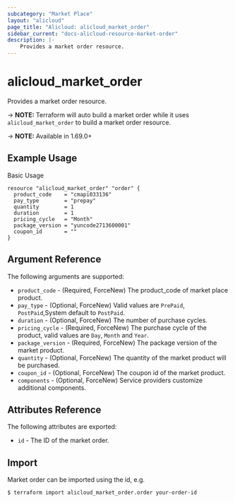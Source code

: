 ```yaml
---
subcategory: "Market Place"
layout: "alicloud"
page_title: "Alicloud: alicloud_market_order"
sidebar_current: "docs-alicloud-resource-market-order"
description: |-
    Provides a market order resource.
---
```


# alicloud\_market\_order

Provides a market order resource.

-> **NOTE:** Terraform will auto build a market order  while it uses `alicloud_market_order` to build a market order resource.

-> **NOTE:** Available in 1.69.0+

## Example Usage

Basic Usage

```
resource "alicloud_market_order" "order" {
  product_code    = "cmapi033136"
  pay_type        = "prepay"
  quantity        = 1
  duration        = 1
  pricing_cycle   = "Month"
  package_version = "yuncode2713600001"
  coupon_id       = ""
}
```

## Argument Reference

The following arguments are supported:

* `product_code` - (Required, ForceNew) The product_code of market place product.
* `pay_type` - (Optional, ForceNew) Valid values are `PrePaid`, `PostPaid`,System default to `PostPaid`.
* `duration` - (Optional, ForceNew) The number of purchase cycles.
* `pricing_cycle` - (Required, ForceNew) The purchase cycle of the product, valid values are `Day`, `Month` and `Year`.
* `package_version` - (Required, ForceNew) The package version of the market product.
* `quantity` - (Optional, ForceNew) The quantity of the market product will be purchased.
* `coupon_id` - (Optional, ForceNew) The coupon id of the market product.
* `components` - (Optional, ForceNew) Service providers customize additional components.

## Attributes Reference

The following attributes are exported:

* `id` - The ID of the market order.

## Import

Market order can be imported using the id, e.g.

```
$ terraform import alicloud_market_order.order your-order-id
```
 